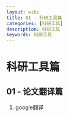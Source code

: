 ```yaml
---
layout: wiki
title: 01 - 科研工具篇
categories: [科研工具]
description: 科研工具
keywords: 科研工具
---
```


# 科研工具篇



## 01 -  论文翻译篇

1. google翻译
